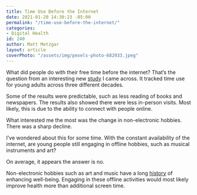 ```yaml
---
title: Time Use Before the Internet
date: 2021-01-20 14:30:23 -05:00
permalink: "/time-use-before-the-internet/"
categories:
- Digital Health
id: 240
author: Matt Metzgar
layout: article
coverPhoto: "/assets/img/pexels-photo-682933.jpeg"
---
```


What did people do with their free time before the internet? That&#8217;s the question from an interesting new <a href="https://journals.sagepub.com/doi/pdf/10.1177/1461444817737296?casa_token=D5_3WFoSim4AAAAA:o7h34nKjvsAZSqxP3qW-xYHYLH7p6qilmAOM7W_FFGt4yvtprWHSG5Xwkt9fBcp6wpKh4QxEtAn5Gw" target="_blank" rel="noreferrer noopener">study</a> I came across. It tracked time use for young adults across three different decades.

Some of the results were predictable, such as less reading of books and newspapers. The results also showed there were less in-person visits. Most likely, this is due to the ability to connect with people online.

What interested me the most was the change in non-electronic hobbies. There was a sharp decline.

I&#8217;ve wondered about this for some time. With the constant availability of the internet, are young people still engaging in offline hobbies, such as musical instruments and art? 

On average, it appears the answer is no. 

Non-electronic hobbies such as art and music have a long <a href="https://pubmed.ncbi.nlm.nih.gov/26733272/" target="_blank" rel="noreferrer noopener">history</a> of enhancing well-being. Engaging in these offline activities would most likely improve health more than additional screen time.